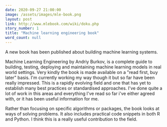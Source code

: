 ```yaml
---
date: 2020-09-27 21:00:00
image: /assets/images/mle-book.png
layout: post
link: http://www.mlebook.com/wiki/doku.php
story_number: 1
title: "Machine learning engineering book"
word_count: null
---
```


A new book has been published about building machine learning systems.

Machine Learning Engineering by Andriy Burkov, is a complete guide to building, testing, deploying and maintaining machine learning models in real world settings. Very kindly the book is made available on a "read first, buy later" basis. I'm currently working my way though it but so far have been really impressed. This is a rapidly evolving field and one that has yet to establish many best practices or standardised approaches. I've done quite a lot of work in this areas and everything I've read so far i've either agreed with, or it has been useful information for me.

Rather than focusing on specific algorithms or packages, the book looks at ways of solving problems. It also includes practical code snippets in both R and Python. I think this is a really useful contribution to the field.
